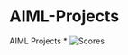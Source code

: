 # AIML-Projects
AIML Projects
*
        ![Scores](https://github.com/sharmapratik88/AIML-Projects/blob/master/02_Supervised%20Machine%20Learning/images/scores.PNG)
